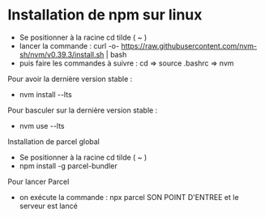 # Installation de npm sur linux
- Se positionner à la racine cd tilde ( ~ )
- lancer la commande : curl -o- https://raw.githubusercontent.com/nvm-sh/nvm/v0.39.3/install.sh | bash
- puis faire les commandes à suivre : cd => source .bashrc => nvm
  
Pour avoir la dernière version stable :
- nvm install --lts
  
Pour basculer sur la dernière version stable :
- nvm use --lts

Installation de parcel global
- Se positionner à la racine cd tilde ( ~ )
- npm install -g parcel-bundler

Pour lancer Parcel
- on exécute la commande : npx parcel SON POINT D'ENTREE et le serveur est lancé